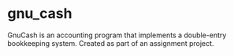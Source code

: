 # gnu_cash

GnuCash is an accounting program that implements a double-entry bookkeeping system.
Created as part of an assignment project.
